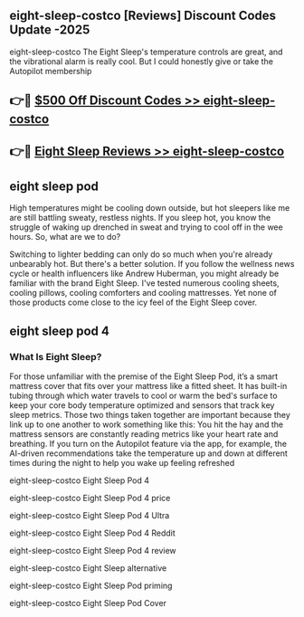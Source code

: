 ## eight-sleep-costco [Reviews​] Discount Codes Update -2025

eight-sleep-costco The Eight Sleep's temperature controls are great, and the vibrational alarm is really cool. But I could honestly give or take the Autopilot membership

## 👉🔴 [$500 Off Discount Codes >> eight-sleep-costco](http://download.freeplayer.one?title=eight-sleep-costco&ref=18-ES)

## 👉🔴 [Eight Sleep Reviews >> eight-sleep-costco](http://download.freeplayer.one?title=eight-sleep-costco&ref=18-ES)

## eight sleep pod

High temperatures might be cooling down outside, but hot sleepers like me are still battling sweaty, restless nights. If you sleep hot, you know the struggle of waking up drenched in sweat and trying to cool off in the wee hours. So, what are we to do?

Switching to lighter bedding can only do so much when you're already unbearably hot. But there's a better solution. If you follow the wellness news cycle or health influencers like Andrew Huberman, you might already be familiar with the brand Eight Sleep. I've tested numerous cooling sheets, cooling pillows, cooling comforters and cooling mattresses. Yet none of those products come close to the icy feel of the Eight Sleep cover.

## eight sleep pod 4

### What Is Eight Sleep?

For those unfamiliar with the premise of the Eight Sleep Pod, it’s a smart mattress cover that fits over your mattress like a fitted sheet. It has built-in tubing through which water travels to cool or warm the bed's surface to keep your core body temperature optimized and sensors that track key sleep metrics. Those two things taken together are important because they link up to one another to work something like this: You hit the hay and the mattress sensors are constantly reading metrics like your heart rate and breathing. If you turn on the Autopilot feature via the app, for example, the AI-driven recommendations take the temperature up and down at different times during the night to help you wake up feeling refreshed

eight-sleep-costco Eight Sleep Pod 4

eight-sleep-costco Eight Sleep Pod 4 price

eight-sleep-costco Eight Sleep Pod 4 Ultra

eight-sleep-costco Eight Sleep Pod 4 Reddit

eight-sleep-costco Eight Sleep Pod 4 review

eight-sleep-costco Eight Sleep alternative

eight-sleep-costco Eight Sleep Pod priming

eight-sleep-costco Eight Sleep Pod Cover